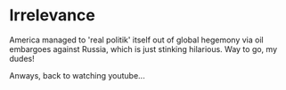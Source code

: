 # Irrelevance

America managed to 'real politik' itself out of global hegemony via oil embargoes against Russia, which is just stinking hilarious. Way to go, my dudes!

Anways, back to watching youtube...
